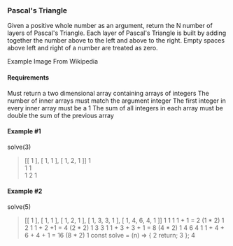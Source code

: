 ### Pascal's Triangle
Given a positive whole number as an argument, return the N number of layers of Pascal's Triangle. Each layer of Pascal's Triangle is built by adding together the number above to the left and above to the right. Empty spaces above left and right of a number are treated as zero.

Example Image From Wikipedia

#### Requirements
Must return a two dimensional array containing arrays of integers
The number of inner arrays must match the argument integer
The first integer in every inner array must be a 1
The sum of all integers in each array must be double the sum of the previous array
#### Example #1
solve(3)
> [[ 1 ], [ 1, 1 ], [ 1, 2, 1 ]]
   1  
  1 1  
 1 2 1   
#### Example #2
solve(5)
> [[ 1 ], [ 1, 1 ], [ 1, 2, 1 ], [ 1, 3, 3, 1 ], [ 1, 4, 6, 4, 1 ]]
    1 
   1 1           1 + 1 = 2 (1 * 2) 
  1 2 1         1 + 2 +1 = 4 (2 * 2) 
 1 3 3 1       1 + 3 + 3 + 1 = 8 (4 * 2) 
1 4 6 4 1     1 + 4 + 6 + 4 + 1 = 16 (8 * 2)
1
const solve = (n) => {
2
  return;
3
};
4
​

